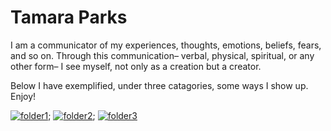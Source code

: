 # Tamara Parks 

I am a communicator of my experiences, thoughts, emotions, beliefs, fears, and 
so on. Through this communication– verbal, physical, 
spiritual, or any other form– I see myself, not only as 
a creation but a creator.

Below I have exemplified, under three catagories, some ways I show up. Enjoy!

[![folder1](https://lh3.googleusercontent.com/Yxxi6UyRuGqKWUI4f8_ylciVPMDtna2CwNFk26QBrUDg40Qx7qg8rUC58_IU11TNABqhYnDf6crria9kIeJo5twzQF3Xie2jcuEkyypFzCzzy8jAzuL2mMXtWH-yo2ZOQETTmuVK8P4WUDa6Kn3RCsAH4gaU9GFcQocfRkSTHnJUeUetOuhAt9Y4KmNKWOZeG6uxAFgSX6KCa6MC_FHxq7THklEwGdngzQnG4W9_-ur8WnTlpyUaSVUdZPxEIeFo97XJymYD_rcOVoRat2KnY9Z8HUrJJ-kxzebt-YNfXmGfZ5njruF1NDC9D4Vc8GCNsMm3iel5tlE4ZtgE9CervnLEQXI1eBnVg4kEd5q5oQAnc9Ra52aJoo_OtGNq9NUGBcvsqru9Gfokz43Yw3xH5T74O158i_9h-ENJw72tOOBcvwrcZASnoQSXIQ7Tc79Hm3EkH1dM9I5ND-IQGez5tAt7enI2hg8Ot0mg0f2_4vIJqUOg5FRFCzstKUOJFKdMviPhluMp17Afsd7_q1qCdemToSuZCyYG5ZGrgcZR_5MQR02VOeUbSSUCZqUAPpqFdu88Xs5AInXijLSPLq-j86-qEQ8wD1B3ci0PTb1JogXEuXugUha-F92whZYhc977nH3xE5jQAYHk7RpnCChahBueN5YuIBKO1t1rHVAYPMVvpsJu3mxKWjSq8SmaKtWNGZLVN6qTbN_stS7i9zbM7t682BLJ-9Hgk-obqshxUMAM6ZgcklCtl23bRMchm7CIil-esjWWd2nwJtVywFQKxUvPnzldCKEITPdw50AXwzK25j5B7zJ2agYAR3dmFjXVzv4kdZ7IjEKB5EV9Tvm6CPd2-kCPDRqAEwbo7t7GdZJqWqDJISue41I0Pu8BfrK5SupY3UGvicHIy4aNNAClpsZ59vInLqt8vkAfoEWaX7oPBhnN=w225-h225-s-no?authuser=0)](yellowFolder.md); 
[![folder2](https://lh3.googleusercontent.com/4Ub4Nxi7MAh398fuq4kWIoixYgCCDCwPsP4-0hLXQxS-c3TUlX3tmguR6Hb4K_xNApm6pwpW8McnJ4ZKXBFWGFwzrUBnODuAIZvh7Ey1kRk7iNMeeMh9E9v404UQOYuiNhxw5VgnzDfbuafhMdRnwCLoWLxIBWNVRA1YqiYKV2Y3H_MAsW5pOAgVOsWplO_IrLxaWHuZTz-kqAYWPhvBPiLwTftTdyI4Vo_1mC62mMh9WVjJXKVyyElB1n_x0P2qxHpPbymaVI_CE6WKpon8RRNCJm29sfpkXS9g_7S_6DPeP0AtyTYgivbd0qMzzd08KhMoByfLxXgEhoqv7_SEsHcAQZtsDd5GibS0JeH4hq4qSKJJYbJ41UBKmSTkwUN7jffO_srC6Qg1QbqkhTdnali69mW5aEfT_uecgo1CaUnLI-82xscLibBL3DI3ntZKoEKAoNqWWjkig_HzhIjxLiA_qKfEEMSqqzLIsXnUk8VqSpLC1yjTVEXAq_sA7muR76rD4PSiFSNadnyclrdrOYDOkYvyCz73yvZ1cGdIWUjTGO7jV4NtcjuWWxXZwwF19udvlDs_Jg-ULIRPYpSN3jaI7pfIC7_V4woJzGXirNdcLY3gX2Rz-RB_Sw2rKiNvr-Nb2yeWK7KcNtvwzj7rvDknh0z3mJzJggO5sc-lF3JQYoV1HR46DpTyn8Cy5lBauoLsSRG4UJWY-VLg0x5rXXVpBCWpOjTN6gQ7HXZabTCOGladG06avILxvz7NQhxAKSf9kiOqXsszj-mNraOGYx8-oKrySEDE4CCqbb4QxxBJksuhDd9QCg9GTxRhq_w0Y0NVbvYDUS58HwgULtwJhSuryGljbQVRkRk0HsGv8yMsqpV9_r_NxiVqMel2XEEy9hTQTiYFDDYXZkHS0gwgnmGlMs9sCAlw1dnc1TeZ877Zsh6r=w225-h225-s-no?authuser=0)](tealFolder.md); 
[![folder3](https://lh3.googleusercontent.com/o5C4ae1W5qTBiDd5wkXEx-9n-RvU1rABtUFShfYhHQ8hAkmxXoctW44YIn_3hL9SKAAI_ZzLJU-lmkSwg46cAF--gDqtpnShnJQF2fPK-MqlZO2arLzO_dC8u6NXUxv5pdyHIMRbsxxINneJW4mXgGtohmAfjQtqXMBF1ZsjzS9dezsX3K53aq0VMBiZ-3Rvds-VwRl3s5epbkCV9I-1UNeKMsCyIOFkhI2k7wpmYrOjOG8jxEzQ_HT2zNGA2BSw5iNEV0ymo-G76OwUOXXdgV1kPRouX6ACvS5KHPV17Utr4LBJ0u13rQ5x2fWr7n8zv9A4P5CXocPr2TWzjBfHPNCwIobmQ9RxniYOw6Lt4moOH03DA7DV5aAklvdS6_s_9vSKC5xolNX_HLzGBGqDivJdaMLwLXlWtnjy3IblHv84RSO_z0APVL02rUjO-R3b5ZT76ZMeSESNaBV4eGKzC9EGXLQT9VpNuCaZItIJDhm0AYmapzgW5Y2B46CQfqKkqH6f2Ja-LluXSJrZwsUK0fCxDiIEv-HvC-jv2wZIe75XRgVSoewFCfrS5E1uFzIgsH6_rETHhVk6d6pLKrUxpaSSyyXYc_qR5pCa1-U1xvS1DZPsNPDRmowyAtxAPCR-nU2L8nEPs40NhcPAx8y1biJuBxsUksXsWvu__RoJDw9rW7nKFDXg9k3kc0eDM9a6DFRnU4mkwuYrRpJg1IJeovGSRXk4t-3EVPRVMlxLbY3cgr5UzXsVLcPAEg3q57t736VJjw-KQmVxOwW1ItjRzMpJ7lQ8KqPynWOvi-5X7bpfH3BkOA1vNqi9CXV5IBNClRUYwJtql8Byn8j8thekpmo9YX3x8lWuW0f480icOG3Vsv_p7g0tZ9YWUTWcg5k-9k4UcxX13ki5t11L8NHx2LeKKXi4yAPSij-3Njc1WkT9FA11=w225-h225-s-no?authuser=0)](peachFolder.md)
